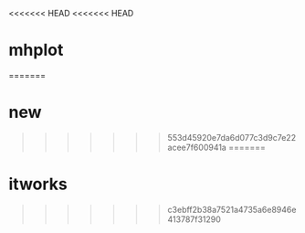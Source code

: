 <<<<<<< HEAD
<<<<<<< HEAD
# mhplot
=======
# new
>>>>>>> 553d45920e7da6d077c3d9c7e22acee7f600941a
=======
# itworks
>>>>>>> c3ebff2b38a7521a4735a6e8946e413787f31290
